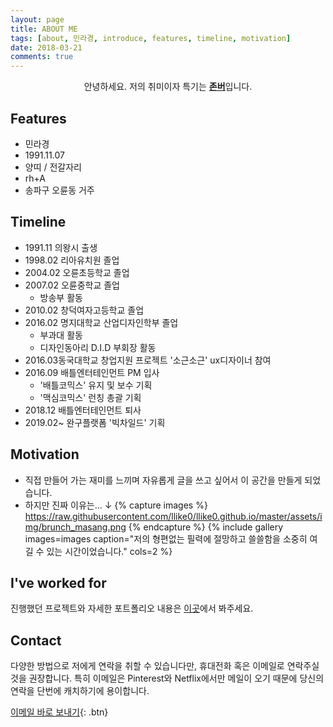 ```yaml
---
layout: page
title: ABOUT ME
tags: [about, 민라경, introduce, features, timeline, motivation]
date: 2018-03-21
comments: true
---
```

    
<center>안녕하세요. 저의 취미이자 특기는 <a href="https://namu.wiki/w/%EC%A1%B4%EB%B2%84"><b>존버</b></a>입니다.</center>



## Features
* 민라경
* 1991.11.07
* 양띠 / 전갈자리
* rh+A
* 송파구 오륜동 거주



## Timeline
* 1991.11 의왕시 출생
* 1998.02 리아유치원 졸업
* 2004.02 오륜초등학교 졸업
* 2007.02 오륜중학교 졸업
    * 방송부 활동
* 2010.02 창덕여자고등학교 졸업
* 2016.02 명지대학교 산업디자인학부 졸업
    * 부과대 활동
    * 디자인동아리 D.I.D 부회장 활동
* 2016.03동국대학교 창업지원 프로젝트 '소근소근' ux디자이너 참여
* 2016.09 배틀엔터테인먼트 PM 입사
    * '배틀코믹스' 유지 및 보수 기획
    * '맥심코믹스' 런칭 총괄 기획   
* 2018.12 배틀엔터테인먼트 퇴사
* 2019.02~ 완구플랫폼 '빅차일드' 기획



## Motivation
* 직접 만들어 가는 재미를 느끼며 자유롭게 글을 쓰고 싶어서 이 공간을 만들게 되었습니다.
* 하지만 진짜 이유는... ↓
{% capture images %}
    https://raw.githubusercontent.com/llike0/llike0.github.io/master/assets/img/brunch_masang.png
{% endcapture %}
{% include gallery images=images caption="저의 형편없는 필력에 절망하고 쓸쓸함을 소중히 여길 수 있는 시간이었습니다." cols=2 %}



## I've worked for

진행했던 프로젝트와 자세한 포트폴리오 내용은 [이곳](http://llike0.github.io/projects/)에서 봐주세요.



## Contact

다양한 방법으로 저에게 연락을 취할 수 있습니다만, 휴대전화 혹은 이메일로 연락주실 것을 권장합니다.
특히 이메일은 Pinterest와 Netflix에서만 메일이 오기 때문에 당신의 연락을 단번에 캐치하기에 용이합니다.

[이메일 바로 보내기](mailto:minrk1107@gmail.com){: .btn}

